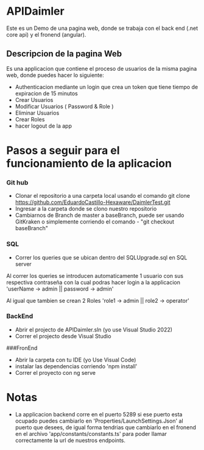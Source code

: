 # APIDaimler 

Este es un Demo de una pagina web, donde se trabaja con el back end (.net core api) y el fronend (angular).

## Descripcion de la pagina Web
Es una applicacion que contiene el proceso de usuarios de la misma pagina web, donde puedes hacer lo siguiente:

- Authenticacion mediante un login que crea un token que tiene tiempo de expiracion de 15 minutos
- Crear Usuarios
- Modificar Usuarios ( Password & Role )
- Eliminar Usuarios
- Crear Roles
- hacer logout de la app

# Pasos a seguir para el funcionamiento de la aplicacion

### Git hub
- Clonar el repositorio a una carpeta local usando el comando git clone https://github.com/EduardoCastillo-Hexaware/DaimlerTest.git
- Ingresar a la carpeta donde se clono nuestro repositorio
- Cambiarnos de Branch de master a baseBranch, puede ser usando GitKraken o simplemente corriendo el comando - "git checkout baseBranch"

### SQL
- Correr los queries que se ubican dentro del SQLUpgrade.sql en SQL server

Al correr los queries se introducen automaticamente 1 usuario con sus respectiva contraseña con la cual podras hacer login a la applicacion 
'userName -> admin || password -> admin'

Al igual que tambien se crean 2 Roles 
'role1 -> admin || role2 -> operator'
 
### BackEnd
- Abrir el projecto de APIDaimler.sln (yo use Visual Studio 2022)
- Correr el projecto desde Visual Studio

###FronEnd
- Abrir la carpeta con tu IDE (yo Use Visual Code)
- instalar las dependencias corriendo 'npm install'
- Correr el proyecto con ng serve

# Notas
- La applicacion backend corre en el puerto 5289 si ese puerto esta ocupado puedes cambiarlo en 'Properties/LaunchSettings.Json' al puerto que desees,
de igual forma tendrias que cambiarlo en el fronend en el archivo 'app/constants/constants.ts' para poder llamar correctamente la url de nuestros endpoints.
